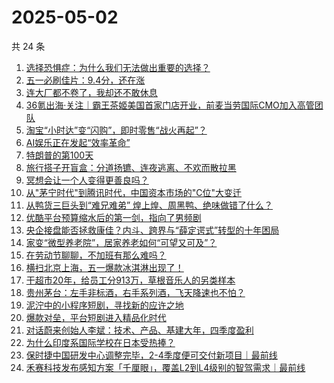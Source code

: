 # 2025-05-02

共 24 条

<!-- BEGIN 36KR -->
<!-- 最后更新时间 2025-05-02 04:12:47 +0800 -->
1. [选择恐惧症：为什么我们无法做出重要的选择？](https://36kr.com/p/3240207360753288)
1. [五一必刷佳片：9.4分，还在涨](https://36kr.com/p/3273287764730248)
1. [连大厂都不卷了，我却还不敢休息](https://36kr.com/p/3273361430323335)
1. [36氪出海·关注｜霸王茶姬美国首家门店开业，前麦当劳国际CMO加入高管团队](https://36kr.com/p/3273352771903881)
1. [淘宝“小时达”变“闪购”，即时零售“战火再起”？](https://36kr.com/p/3272759747027072)
1. [AI娱乐正在发起“效率革命”](https://36kr.com/p/3272669783302272)
1. [特朗普的第100天](https://36kr.com/p/3272702716682627)
1. [旅行搭子开盲盒：分道扬镳、连夜逃离、不欢而散拉黑](https://36kr.com/p/3272608739926151)
1. [冥想会让一个人变得更善良吗？](https://36kr.com/p/3243007282019970)
1. [从"茅宁时代"到腾讯时代，中国资本市场的"C位"大变迁](https://36kr.com/p/3272593238091265)
1. [从鸭货三巨头到“难兄难弟” 煌上煌、周黑鸭、绝味做错了什么？](https://36kr.com/p/3273363843261957)
1. [优酷平台预算缩水后的第一剑，指向了男频剧](https://36kr.com/p/3273356054980100)
1. [央企接盘能否拯救康佳？内斗、跨界与“薛定谔式”转型的十年困局](https://36kr.com/p/3272676080150016)
1. [家变“微型养老院”，居家养老如何“可望又可及”？](https://36kr.com/p/3273416668373126)
1. [在劳动节聊聊，不加班有那么难吗？](https://36kr.com/p/3273414345072775)
1. [横扫北京上海，五一爆款冰淇淋出现了！](https://36kr.com/p/3273375832859009)
1. [干超市20年，给员工分913万，草根音乐人的另类样本](https://36kr.com/p/3272671971697030)
1. [贵州茅台：左手非标酒，右手系列酒，飞天降速也不怕？](https://36kr.com/p/3273394763227526)
1. [泥泞中的小程序短剧，寻找新的应许之地](https://36kr.com/p/3272797044483591)
1. [爆款对垒，平台短剧进入精品化时代](https://36kr.com/p/3272648639783305)
1. [对话蔚来创始人李斌：技术、产品、基建大年，四季度盈利](https://36kr.com/p/3273291500576897)
1. [为什么印度系国际学校在日本受热捧？](https://36kr.com/p/3273321213780101)
1. [保时捷中国研发中心调整完毕，2-4季度便可交付新项目｜最前线](https://36kr.com/p/3213470658055305)
1. [禾赛科技发布感知方案「千厘眼」，覆盖L2到L4级别的智驾需求｜最前线](https://36kr.com/p/3261061655969923)
<!-- END 36KR -->